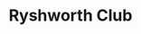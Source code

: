 ---
Name: Ryshworth Club
Area: Crossflatts
Address: Keighley Road, Bingley, United Kingdom
Postcode: 
Web: 
Facebook: https://www.facebook.com/pages/Ryshworth-Club/153373154685673
Lat: 
Lng: 
Member: 'no'
Description: A great venue that is home to bingley First Monday Folk and Rumble Up
  The Ryshworth.
splash: the-ryshworth-club.jpg
image-credit: 
internal-link: 
internal-link-text: 
LastUpdated: '2025-07-01'
closed-date: 
title: Ryshworth Club
permalink: "/venues/ryshworth_club.html"
layout: venue_page
---